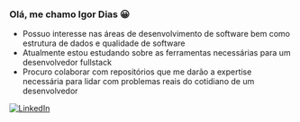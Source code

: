 ### Olá, me chamo **Igor Dias** 😀


- Possuo interesse nas áreas de desenvolvimento de software bem como estrutura de dados e qualidade de software
- Atualmente estou estudando sobre as ferramentas necessárias para um desenvolvedor fullstack
- Procuro colaborar com repositórios que me darão a expertise necessária para lidar com problemas reais do cotidiano de um desenvolvedor

[![LinkedIn](https://img.shields.io/badge/LinkedIn-0077B5?style=for-the-badge&logo=linkedin&logoColor=white)](https://www.linkedin.com/in/igordiasdeandrade)


<!---
IgorDiasDeAndrade/IgorDiasDeAndrade is a ✨ special ✨ repository because its `README.md` (this file) appears on your GitHub profile.
You can click the Preview link to take a look at your changes.
--->
